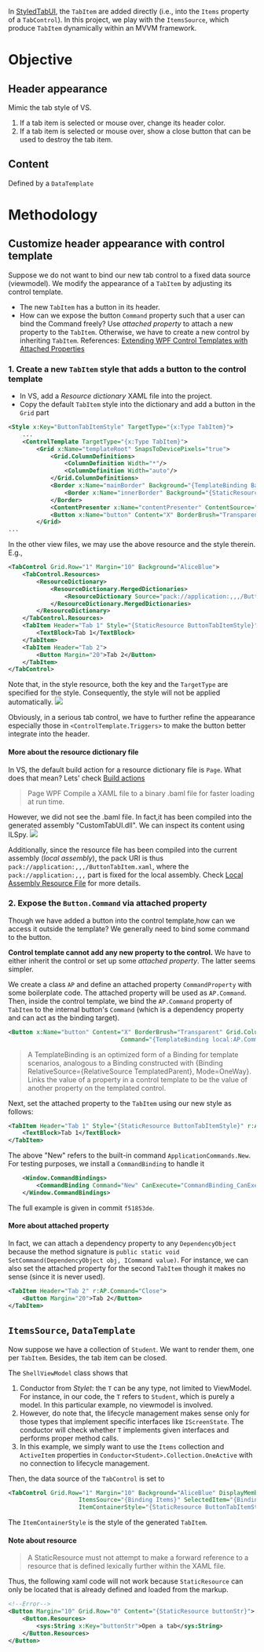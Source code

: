 ﻿In [StyledTabUI](../StyledTabUI/), the `TabItem` are added directly (i.e., into the `Items` property of a `TabControl`). In this project, we play with the `ItemsSource`, which produce `TabItem` dynamically within an MVVM framework.


# Objective

## Header appearance
Mimic the tab style of VS.

1. If a tab item is selected or mouse over, change its header color.
2. If a tab item is selected or mouse over, show a close button that can be used to destroy the tab item. 

## Content
Defined by a `DataTemplate`

# Methodology 
## Customize header appearance with control template
Suppose we do not want to bind our new tab control to a fixed data source (viewmodel). We modify the appearance of a `TabItem` by adjusting its control template. 

- The new `TabItem` has a button in its header.
- How can we expose the button `Command` property such that a user can bind the Command freely? Use *attached property* to attach a new property to the `TabItem`. Otherwise, we have to create a new control by inheriting `TabItem`. References: [Extending WPF Control Templates with Attached Properties](https://markheath.net/post/wpf-templates-attached-properties)

### 1. Create a new `TabItem` style that adds a button to the control template

- In VS, add a *Resource dictionary* XAML file into the project.
- Copy the default `TabItem` style into the dictionary and add a button in the `Grid` part
```xml
<Style x:Key="ButtonTabItemStyle" TargetType="{x:Type TabItem}">
    ...
    <ControlTemplate TargetType="{x:Type TabItem}">
        <Grid x:Name="templateRoot" SnapsToDevicePixels="true">
            <Grid.ColumnDefinitions>
                <ColumnDefinition Width="*"/>
                <ColumnDefinition Width="auto"/>
            </Grid.ColumnDefinitions>
            <Border x:Name="mainBorder" Background="{TemplateBinding Background}" BorderThickness="1,1,1,0" BorderBrush="{TemplateBinding BorderBrush}" Margin="0">
                <Border x:Name="innerBorder" Background="{StaticResource TabItem.Selected.Background}" BorderThickness="1,1,1,0" BorderBrush="{StaticResource TabItem.Selected.Border}" Margin="-1" Opacity="0"/>
            </Border>
            <ContentPresenter x:Name="contentPresenter" ContentSource="Header" Focusable="False" HorizontalAlignment="{Binding HorizontalContentAlignment, RelativeSource={RelativeSource AncestorType={x:Type ItemsControl}}}" Margin="{TemplateBinding Padding}" RecognizesAccessKey="True" SnapsToDevicePixels="{TemplateBinding SnapsToDevicePixels}" VerticalAlignment="{Binding VerticalContentAlignment, RelativeSource={RelativeSource AncestorType={x:Type ItemsControl}}}"/>
            <Button x:Name="button" Content="X" BorderBrush="Transparent" Grid.Column="1"/>
        </Grid>
...
```
In the other view files, we may use the above resource and the style therein. E.g.,
```xml
<TabControl Grid.Row="1" Margin="10" Background="AliceBlue">
    <TabControl.Resources>
        <ResourceDictionary>
            <ResourceDictionary.MergedDictionaries>
                <ResourceDictionary Source="pack://application:,,,/ButtonTabItem.xaml"/>
            </ResourceDictionary.MergedDictionaries>
        </ResourceDictionary>
    </TabControl.Resources>
    <TabItem Header="Tab 1" Style="{StaticResource ButtonTabItemStyle}">
        <TextBlock>Tab 1</TextBlock>
    </TabItem>
    <TabItem Header="Tab 2">
        <Button Margin="20">Tab 2</Button>
    </TabItem>
</TabControl>
```
Note that, in the style resource, both the key and the `TargetType` are specified for the style. Consequently, the style will not be applied automatically. 
![](./img/button-style.png)

Obviously, in a serious tab control, we have to further refine the appearance especially those in `<ControlTemplate.Triggers>` to make the button better integrate into the header.
#### More about the resource dictionary file
In VS, the default build action for a resource dictionary file is `Page`. What does that mean? Lets' check [Build actions](https://docs.microsoft.com/en-us/visualstudio/ide/build-actions?view=vs-2019)
>Page	WPF	Compile a XAML file to a binary .baml file for faster loading at run time.

However, we did not see the .baml file. In fact,it has been compiled into the generated assembly "CustomTabUI.dll". We can inspect its content using ILSpy. 
![](./img/dll.png)

Additionally, since the resource file has been compiled into the current assembly (*local assembly*), the pack URI is thus `pack://application:,,,/ButtonTabItem.xaml`, where the `pack://application:,,,` part is fixed for the local assembly. Check [Local Assembly Resource File](https://docs.microsoft.com/en-us/dotnet/desktop/wpf/app-development/pack-uris-in-wpf?redirectedfrom=MSDN&view=netframeworkdesktop-4.8#local-assembly-resource-file) for more details.

### 2. Expose the `Button.Command` via attached property
Though we have added a button into the control template,how can we access it outside the template? We generally need to bind some command to the button. 

**Control template cannot add any new property to the control.** We have to either inherit the control or set up some *attached property*. The latter seems simpler.

We create a class `AP` and define an attached property `CommandProperty` with some boilerplate code. The attached property will be used as `AP.Command`. Then, inside the control template, we bind the `AP.Command` property of `TabItem` to the internal button's `Command` (which is a dependency property and can act as the binding target).
```xml
<Button x:Name="button" Content="X" BorderBrush="Transparent" Grid.Column="1"
                                Command="{TemplateBinding local:AP.Command}"/>
```
>A TemplateBinding is an optimized form of a Binding for template scenarios, analogous to a Binding constructed with {Binding RelativeSource={RelativeSource TemplatedParent}, Mode=OneWay}. Links the value of a property in a control template to be the value of another property on the templated control.

Next, set the attached property to the `TabItem` using our new style as follows:
```xml
<TabItem Header="Tab 1" Style="{StaticResource ButtonTabItemStyle}" r:AP.Command="New">
    <TextBlock>Tab 1</TextBlock>
</TabItem>
```
The above "New" refers to the built-in command `ApplicationCommands.New`. For testing purposes, we install a `CommandBinding` to handle it 
```xml
    <Window.CommandBindings>
        <CommandBinding Command="New" CanExecute="CommandBinding_CanExecute" Executed="CommandBinding_Executed"/>
    </Window.CommandBindings>
```

The full example is given in commit `f51853de`.

#### More about attached property
In fact, we can attach a dependency property to any `DependencyObject` because the method signature is `public static void SetCommand(DependencyObject obj, ICommand value)`. For instance, we can also set the attached property for the second `TabItem` though it makes no sense (since it is never used).
```xml
<TabItem Header="Tab 2" r:AP.Command="Close">
    <Button Margin="20">Tab 2</Button>
</TabItem>
```

## `ItemsSource`, `DataTemplate`
Now suppose we have a collection of `Student`. We want to render them, one per `TabItem`. Besides, the tab item can be closed.

The `ShellViewModel` class shows that 
1. Conductor<T> from *Stylet*: the `T` can be any type, not limited to ViewModel. For instance, in our code, the `T` refers to `Student`, which is purely a model. In this particular example, no viewmodel is involved.
2. However, do note that, the lifecycle management makes sense only for those types that implement specific interfaces like `IScreenState`. The conductor will check whether `T` implements given interfaces and performs proper method calls.
3. In this example, we simply want to use the `Items` collection and `ActiveItem` properties in `Conductor<Student>.Collection.OneActive` with no connection to lifecycle management.

Then, the data source of the `TabControl` is set to 
```xml
<TabControl Grid.Row="1" Margin="10" Background="AliceBlue" DisplayMemberPath="Name"
                    ItemsSource="{Binding Items}" SelectedItem="{Binding ActiveItem}"
                    ItemContainerStyle="{StaticResource ButtonTabItemStyle}">
```
The `ItemContainerStyle` is the style of the generated `TabItem`.

#### Note about resource
>A StaticResource must not attempt to make a forward reference to a resource that is defined lexically further within the XAML file. 

Thus, the following xaml code will not work because `StaticResource` can only be located that is already defined and loaded from the markup.
```xml
<!--Error-->
<Button Margin="10" Grid.Row="0" Content="{StaticResource buttonStr}">
    <Button.Resources>
        <sys:String x:Key="buttonStr">Open a tab</sys:String>
    </Button.Resources>
</Button>
```




